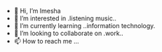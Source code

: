 - 👋 Hi, I’m Imesha
- 👀 I’m interested in .listening music..
- 🌱 I’m currently learning ..information technology.
- 💞️ I’m looking to collaborate on .work..
- 📫 How to reach me ...

<!---
IT21183690/IT21183690 is a ✨ special ✨ repository because its `README.md` (this file) appears on your GitHub profile.
You can click the Preview link to take a look at your changes.
--->

